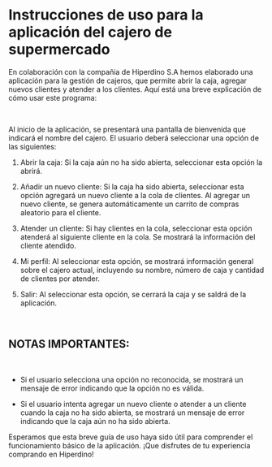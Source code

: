 # Instrucciones de uso para la aplicación del cajero de supermercado

En colaboración con la compañia de Hiperdino S.A hemos elaborado una aplicación para la gestión de cajeros, que permite abrir la caja, agregar nuevos clientes y atender a los clientes. Aquí está una breve explicación de cómo usar este programa:

<br>

Al inicio de la aplicación, se presentará una pantalla de bienvenida que indicará el nombre del cajero. El usuario deberá seleccionar una opción de las siguientes:

1. Abrir la caja: Si la caja aún no ha sido abierta, seleccionar esta opción la abrirá.

2. Añadir un nuevo cliente: Si la caja ha sido abierta, seleccionar esta opción agregará un nuevo cliente a la cola de clientes. Al agregar un nuevo cliente, se genera automáticamente un carrito de compras aleatorio para el cliente.

3. Atender un cliente: Si hay clientes en la cola, seleccionar esta opción atenderá al siguiente cliente en la cola. Se mostrará la información del cliente atendido.

4. Mi perfil: Al seleccionar esta opción, se mostrará información general sobre el cajero actual, incluyendo su nombre, número de caja y cantidad de clientes por atender.

5. Salir: Al seleccionar esta opción, se cerrará la caja y se saldrá de la aplicación.

<br>

## NOTAS IMPORTANTES: 

<br>

- Si el usuario selecciona una opción no reconocida, se mostrará un mensaje de error indicando que la opción no es válida.

- Si el usuario intenta agregar un nuevo cliente o atender a un cliente cuando la caja no ha sido abierta, se mostrará un mensaje de error indicando que la caja aún no ha sido abierta.

Esperamos que esta breve guía de uso haya sido útil para comprender el funcionamiento básico de la aplicación. ¡Que disfrutes de tu experiencia comprando en Hiperdino!